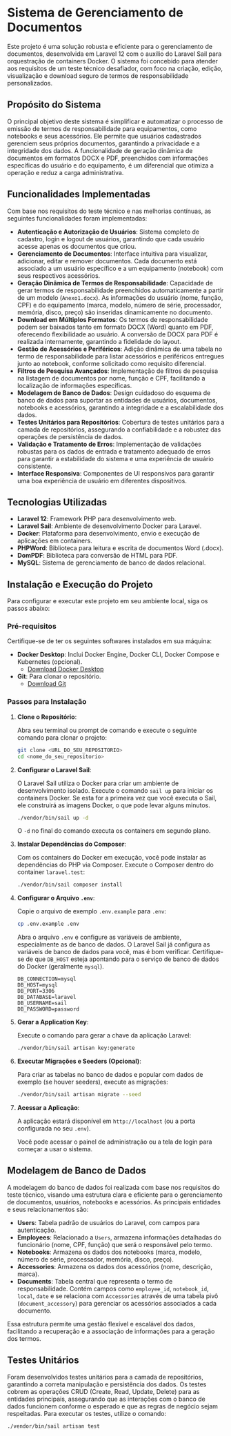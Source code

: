 # Sistema de Gerenciamento de Documentos

Este projeto é uma solução robusta e eficiente para o gerenciamento de documentos, desenvolvida em Laravel 12 com o auxílio do Laravel Sail para orquestração de containers Docker. O sistema foi concebido para atender aos requisitos de um teste técnico desafiador, com foco na criação, edição, visualização e download seguro de termos de responsabilidade personalizados.

## Propósito do Sistema

O principal objetivo deste sistema é simplificar e automatizar o processo de emissão de termos de responsabilidade para equipamentos, como notebooks e seus acessórios. Ele permite que usuários cadastrados gerenciem seus próprios documentos, garantindo a privacidade e a integridade dos dados. A funcionalidade de geração dinâmica de documentos em formatos DOCX e PDF, preenchidos com informações específicas do usuário e do equipamento, é um diferencial que otimiza a operação e reduz a carga administrativa.

## Funcionalidades Implementadas

Com base nos requisitos do teste técnico e nas melhorias contínuas, as seguintes funcionalidades foram implementadas:

*   **Autenticação e Autorização de Usuários**: Sistema completo de cadastro, login e logout de usuários, garantindo que cada usuário acesse apenas os documentos que criou.
*   **Gerenciamento de Documentos**: Interface intuitiva para visualizar, adicionar, editar e remover documentos. Cada documento está associado a um usuário específico e a um equipamento (notebook) com seus respectivos acessórios.
*   **Geração Dinâmica de Termos de Responsabilidade**: Capacidade de gerar termos de responsabilidade preenchidos automaticamente a partir de um modelo (`Anexo1.docx`). As informações do usuário (nome, função, CPF) e do equipamento (marca, modelo, número de série, processador, memória, disco, preço) são inseridas dinamicamente no documento.
*   **Download em Múltiplos Formatos**: Os termos de responsabilidade podem ser baixados tanto em formato DOCX (Word) quanto em PDF, oferecendo flexibilidade ao usuário. A conversão de DOCX para PDF é realizada internamente, garantindo a fidelidade do layout.
*   **Gestão de Acessórios e Periféricos**: Adição dinâmica de uma tabela no termo de responsabilidade para listar acessórios e periféricos entregues junto ao notebook, conforme solicitado como requisito diferencial.
*   **Filtros de Pesquisa Avançados**: Implementação de filtros de pesquisa na listagem de documentos por nome, função e CPF, facilitando a localização de informações específicas.
*   **Modelagem de Banco de Dados**: Design cuidadoso do esquema de banco de dados para suportar as entidades de usuários, documentos, notebooks e acessórios, garantindo a integridade e a escalabilidade dos dados.
*   **Testes Unitários para Repositórios**: Cobertura de testes unitários para a camada de repositórios, assegurando a confiabilidade e a robustez das operações de persistência de dados.
*   **Validação e Tratamento de Erros**: Implementação de validações robustas para os dados de entrada e tratamento adequado de erros para garantir a estabilidade do sistema e uma experiência de usuário consistente.
*   **Interface Responsiva**: Componentes de UI responsivos para garantir uma boa experiência de usuário em diferentes dispositivos.





## Tecnologias Utilizadas

*   **Laravel 12**: Framework PHP para desenvolvimento web.
*   **Laravel Sail**: Ambiente de desenvolvimento Docker para Laravel.
*   **Docker**: Plataforma para desenvolvimento, envio e execução de aplicações em containers.
*   **PHPWord**: Biblioteca para leitura e escrita de documentos Word (.docx).
*   **DomPDF**: Biblioteca para conversão de HTML para PDF.
*   **MySQL**: Sistema de gerenciamento de banco de dados relacional.

## Instalação e Execução do Projeto

Para configurar e executar este projeto em seu ambiente local, siga os passos abaixo:

### Pré-requisitos

Certifique-se de ter os seguintes softwares instalados em sua máquina:

*   **Docker Desktop**: Inclui Docker Engine, Docker CLI, Docker Compose e Kubernetes (opcional).
    *   [Download Docker Desktop](https://www.docker.com/products/docker-desktop)
*   **Git**: Para clonar o repositório.
    *   [Download Git](https://git-scm.com/downloads)

### Passos para Instalação

1.  **Clone o Repositório**:

    Abra seu terminal ou prompt de comando e execute o seguinte comando para clonar o projeto:

    ```bash
    git clone <URL_DO_SEU_REPOSITORIO>
    cd <nome_do_seu_repositorio>
    ```

2.  **Configurar o Laravel Sail**:

    O Laravel Sail utiliza o Docker para criar um ambiente de desenvolvimento isolado. Execute o comando `sail up` para iniciar os containers Docker. Se esta for a primeira vez que você executa o Sail, ele construirá as imagens Docker, o que pode levar alguns minutos.

    ```bash
    ./vendor/bin/sail up -d
    ```

    O `-d` no final do comando executa os containers em segundo plano.

3.  **Instalar Dependências do Composer**:

    Com os containers do Docker em execução, você pode instalar as dependências do PHP via Composer. Execute o Composer dentro do container `laravel.test`:

    ```bash
    ./vendor/bin/sail composer install
    ```

4.  **Configurar o Arquivo `.env`**:

    Copie o arquivo de exemplo `.env.example` para `.env`:

    ```bash
    cp .env.example .env
    ```

    Abra o arquivo `.env` e configure as variáveis de ambiente, especialmente as de banco de dados. O Laravel Sail já configura as variáveis de banco de dados para você, mas é bom verificar. Certifique-se de que `DB_HOST` esteja apontando para o serviço de banco de dados do Docker (geralmente `mysql`).

    ```dotenv
    DB_CONNECTION=mysql
    DB_HOST=mysql
    DB_PORT=3306
    DB_DATABASE=laravel
    DB_USERNAME=sail
    DB_PASSWORD=password
    ```

5.  **Gerar a Application Key**:

    Execute o comando para gerar a chave da aplicação Laravel:

    ```bash
    ./vendor/bin/sail artisan key:generate
    ```

6.  **Executar Migrações e Seeders (Opcional)**:

    Para criar as tabelas no banco de dados e popular com dados de exemplo (se houver seeders), execute as migrações:

    ```bash
    ./vendor/bin/sail artisan migrate --seed
    ```

7.  **Acessar a Aplicação**:

    A aplicação estará disponível em `http://localhost` (ou a porta configurada no seu `.env`).

    Você pode acessar o painel de administração ou a tela de login para começar a usar o sistema.

## Modelagem de Banco de Dados

A modelagem do banco de dados foi realizada com base nos requisitos do teste técnico, visando uma estrutura clara e eficiente para o gerenciamento de documentos, usuários, notebooks e acessórios. As principais entidades e seus relacionamentos são:

*   **Users**: Tabela padrão de usuários do Laravel, com campos para autenticação.
*   **Employees**: Relacionado a `Users`, armazena informações detalhadas do funcionário (nome, CPF, função) que será o responsável pelo termo.
*   **Notebooks**: Armazena os dados dos notebooks (marca, modelo, número de série, processador, memória, disco, preço).
*   **Accessories**: Armazena os dados dos acessórios (nome, descrição, marca).
*   **Documents**: Tabela central que representa o termo de responsabilidade. Contém campos como `employee_id`, `notebook_id`, `local`, `date` e se relaciona com `Accessories` através de uma tabela pivô (`document_accessory`) para gerenciar os acessórios associados a cada documento.

Essa estrutura permite uma gestão flexível e escalável dos dados, facilitando a recuperação e a associação de informações para a geração dos termos.

## Testes Unitários

Foram desenvolvidos testes unitários para a camada de repositórios, garantindo a correta manipulação e persistência dos dados. Os testes cobrem as operações CRUD (Create, Read, Update, Delete) para as entidades principais, assegurando que as interações com o banco de dados funcionem conforme o esperado e que as regras de negócio sejam respeitadas. Para executar os testes, utilize o comando:

```bash
./vendor/bin/sail artisan test
```